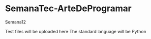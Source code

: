 # SemanaTec-ArteDeProgramar
Semana12

Test files will be uploaded here
The standard language will be Python
